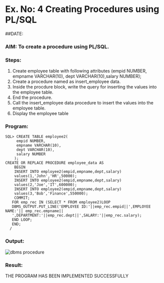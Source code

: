 # Ex. No: 4 Creating Procedures using PL/SQL
##DATE:


### AIM: To create a procedure using PL/SQL.

### Steps:
1. Create employee table with following attributes (empid NUMBER, empname VARCHAR(10), dept VARCHAR(10),salary NUMBER);
2. Create a procedure named as insert_employee data.
3. Inside the procdure block, write the query for inserting the values into the employee table.
4. End the procedure.
5. Call the insert_employee data procedure to insert the values into the employee table.
6. Display the employee table

### Program:
```
SQL> CREATE TABLE employee2(
     empid NUMBER,
     empname VARCHAR(10),
     dept VARCHAR(10),
     salary NUMBER
    );
CREATE OR REPLACE PROCEDURE employee_data AS
    BEGIN
    INSERT INTO employee2(empid,empname,dept,salary)
    values(1,'John','HR',50000);
    INSERT INTO employee2(empid,empname,dept,salary)
    values(2,'Joe','IT',600000);
    INSERT INTO employee2(empid,empname,dept,salary)
    values(3,'Bob','Finance',550000);
    COMMIT;
   FOR emp_rec IN (SELECT * FROM employee2)LOOP
   DBMS_OUTPUT.PUT_LINE('EMPLOYEE ID:'||emp_rec.empid||',EMPLOYEE NAME:'|| emp_rec.empname||
   ',DEPARTMENT:'||emp_rec.dept||',SALARY:'||emp_rec.salary);
   END LOOP;
   END;
  /
```

### Output:
![dbms procedure](https://github.com/aryabaisakhiya/Ex-No-4-Creating-Procedures-using-PL-SQL/assets/119393645/98eb7c1e-7371-4304-83f7-b840a4b3cad5)



### Result:
THE PROGRAM HAS BEEN IMPLEMENTED SUCCESSFULLY
